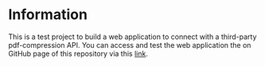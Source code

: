 # Information

This is a test project to build a web application to connect with a third-party pdf-compression API.
You can access and test the web application the on GitHub page of this repository via this [link](https://bencoronard.github.io/pdf-compressor/).
